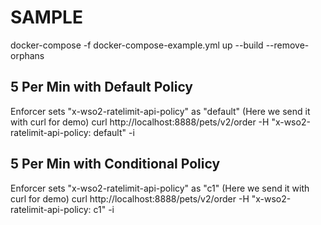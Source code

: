 # SAMPLE

docker-compose -f docker-compose-example.yml up --build --remove-orphans

## 5 Per Min with Default Policy

Enforcer sets "x-wso2-ratelimit-api-policy" as "default" (Here we send it with curl for demo)
curl http://localhost:8888/pets/v2/order -H "x-wso2-ratelimit-api-policy: default" -i

## 5 Per Min with Conditional Policy

Enforcer sets "x-wso2-ratelimit-api-policy" as "c1" (Here we send it with curl for demo)
curl http://localhost:8888/pets/v2/order -H "x-wso2-ratelimit-api-policy: c1" -i
